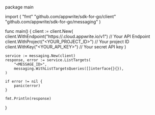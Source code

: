package main

import (
    "fmt"
    "github.com/appwrite/sdk-for-go/client"
    "github.com/appwrite/sdk-for-go/messaging"
)

func main() {
    client := client.New(
        client.WithEndpoint("https://<REGION>.cloud.appwrite.io/v1") // Your API Endpoint
        client.WithProject("<YOUR_PROJECT_ID>") // Your project ID
        client.WithKey("<YOUR_API_KEY>") // Your secret API key
    )

    service := messaging.New(client)
    response, error := service.ListTargets(
        "<MESSAGE_ID>",
        messaging.WithListTargetsQueries([]interface{}{}),
    )

    if error != nil {
        panic(error)
    }

    fmt.Println(response)
}
